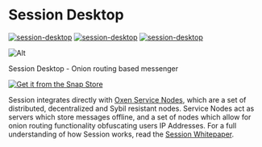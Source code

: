 # Session Desktop

[![session-desktop](https://github.com/popey/session-desktop-snap/actions/workflows/build.yml/badge.svg)](https://github.com/popey/session-desktop-snap/actions)
[![session-desktop](https://snapcraft.io/session-desktop/badge.svg)](https://snapcraft.io/session-desktop)
[![session-desktop](https://snapcraft.io/session-desktop/trending.svg?name=0)](https://snapcraft.io/session-desktop)

![Alt](https://repobeats.axiom.co/api/embed/93e49ed7bea7d5c3b512e3e4b73aae2d56fac1a1.svg "Repobeats analytics image")

Session Desktop - Onion routing based messenger

[![Get it from the Snap Store](https://snapcraft.io/static/images/badges/en/snap-store-black.svg)](https://snapcraft.io/session-desktop)


Session integrates directly with [Oxen Service Nodes](https://docs.oxen.io/about-the-oxen-blockchain/oxen-service-nodes), which are a set of distributed, decentralized and Sybil resistant nodes. Service Nodes act as servers which store messages offline, and a set of nodes which allow for onion routing functionality obfuscating users IP Addresses. For a full understanding of how Session works, read the [Session Whitepaper](https://getsession.org/whitepaper).
